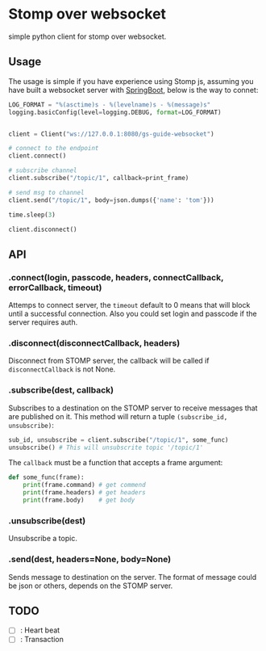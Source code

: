 # Stomp over websocket

simple python client for stomp over websocket.

## Usage

The usage is simple if you have experience using Stomp js, assuming you have built a websocket server with [SpringBoot](https://spring.io/guides/gs/messaging-stomp-websocket/), below is the way to connet:

```python
LOG_FORMAT = "%(asctime)s - %(levelname)s - %(message)s"
logging.basicConfig(level=logging.DEBUG, format=LOG_FORMAT)


client = Client("ws://127.0.0.1:8080/gs-guide-websocket")

# connect to the endpoint
client.connect()

# subscribe channel
client.subscribe("/topic/1", callback=print_frame)

# send msg to channel
client.send("/topic/1", body=json.dumps({'name': 'tom'}))

time.sleep(3)

client.disconnect()
```

## API

### .connect(login, passcode, headers, connectCallback, errorCallback, timeout)

Attemps to connect server, the `timeout` default to 0 means that will block until a successful connection. Also you could set login and passcode if the server requires auth.

### .disconnect(disconnectCallback, headers)

Disconnect from STOMP server, the callback will be called if `disconnectCallback` is not None.

### .subscribe(dest, callback)

Subscribes to a destination on the STOMP server to receive messages that are published on it. This method will return a tuple `(subscribe_id, unsubscribe)`:

```python
sub_id, unsubscribe = client.subscribe("/topic/1", some_func)
unsubscribe() # This will unsubscrite topic '/topic/1'
```

The `callback` must be a function that accepts a frame argument:

```python
def some_func(frame):
    print(frame.command) # get commend
    print(frame.headers) # get headers
    print(frame.body)    # get body
```

### .unsubscribe(dest)

Unsubscribe a topic.

### .send(dest, headers=None, body=None)

Sends message to destination on the server. The format of message could be json or others, depends on the STOMP server.

## TODO

- [ ] : Heart beat
- [ ] : Transaction